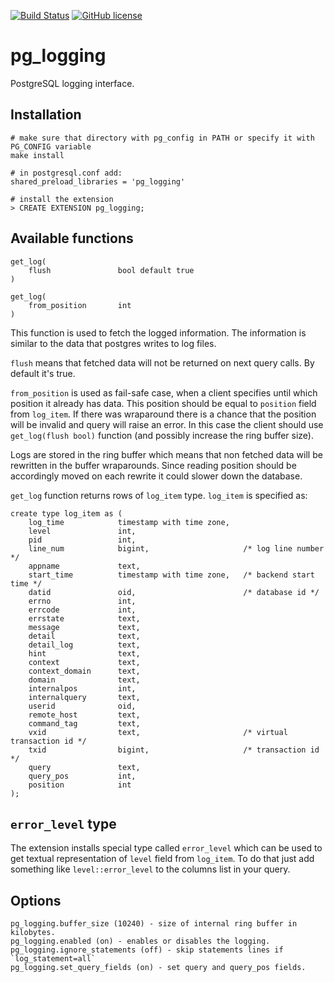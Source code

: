 [![Build Status](https://travis-ci.org/postgrespro/pg_logging.svg?branch=master)](https://travis-ci.org/postgrespro/pg_logging)
[![GitHub license](https://img.shields.io/badge/license-PostgreSQL-blue.svg)](https://raw.githubusercontent.com/postgrespro/pg_logging/master/LICENSE)

pg_logging
=================

PostgreSQL logging interface.

Installation
-------------

    # make sure that directory with pg_config in PATH or specify it with PG_CONFIG variable
    make install

    # in postgresql.conf add:
    shared_preload_libraries = 'pg_logging'

    # install the extension
    > CREATE EXTENSION pg_logging;

Available functions
--------------------

    get_log(
        flush				bool default true
    )

    get_log(
		from_position		int
    )

This function is used to fetch the logged information. The information is
similar to the data that postgres writes to log files.

`flush` means that fetched data will not be returned on next query calls. By
default it's true.

`from_position` is used as fail-safe case, when a client specifies until
which position it already has data. This position should be equal to
`position` field from `log_item`. If there was wraparound there is a chance
that the position will be invalid and query will raise an error. In this case
the client should use `get_log(flush bool)` function (and possibly increase
the ring buffer size).

Logs are stored in the ring buffer which means that non fetched data will
be rewritten in the buffer wraparounds. Since reading position should be
accordingly moved on each rewrite it could slower down the database.

`get_log` function returns rows of `log_item` type. `log_item` is specified as:

    create type log_item as (
        log_time            timestamp with time zone,
        level               int,
        pid                 int,
        line_num            bigint,                     /* log line number */
        appname             text,
        start_time          timestamp with time zone,   /* backend start time */
        datid               oid,                        /* database id */
        errno               int,
        errcode             int,
        errstate            text,
        message             text,
        detail              text,
        detail_log          text,
        hint                text,
        context             text,
        context_domain      text,
        domain              text,
        internalpos         int,
        internalquery       text,
        userid              oid,
        remote_host         text,
        command_tag         text,
        vxid                text,                       /* virtual transaction id */
        txid                bigint,                     /* transaction id */
        query               text,
        query_pos           int,
		position			int
    );

`error_level` type
-------------------

The extension installs special type called `error_level` which can be used to
get textual representation of `level` field from `log_item`. To do that
just add something like `level::error_level` to the columns list in your query.


Options
---------

    pg_logging.buffer_size (10240) - size of internal ring buffer in kilobytes.
    pg_logging.enabled (on) - enables or disables the logging.
    pg_logging.ignore_statements (off) - skip statements lines if `log_statement=all`
    pg_logging.set_query_fields (on) - set query and query_pos fields.
